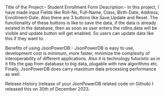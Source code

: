 Title of the Project:- Student Enrollment Form
Description:- In this project, I have made input Fields like Roll-No, Full-Name, Class, Birth-Date, Address, Enrollment-Date.
Also there are 3 buttons like Save,Update and Reset. The functionality of these buttons is like to save the data, if the data is already existed in the database, then as soon as user enters the rollno,data will be visible and update button will get enabled. So users can update data like this if they want to.


Benefits of using JsonPowerDB:-
JsonPowerDB is easy to use, development cost is minimum, more faster, minimize the complexity of interoperability of different applications.
Also it is technology futuristic as in it fills the gap from database to big data, plugable with new algorithms etc.
Finally, JsonPowerDB does carry maximum data processing performance as well.

Release History (release of your JsonPowerDB related code on Github)
I released this on 30th of December 2023.
